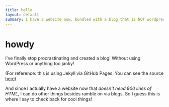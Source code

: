 ```yaml
---
title: hello
layout: default
summary: I have a website now, bundled with a blog that is NOT wordpress!
---
```


# howdy

I've finally stop procrastinating and created a blog! Without using WordPress or anything too janky!

(For reference: this is using Jekyll via GitHub Pages. You can see the source [here](https://github.com/randy-halim/randy-halim.github.io))

And since I actually have a website now that _doesn't need 900 lines of HTML_, I can do other things besides ramble on via blogs. So I guess this is where I say to check back for cool things!
